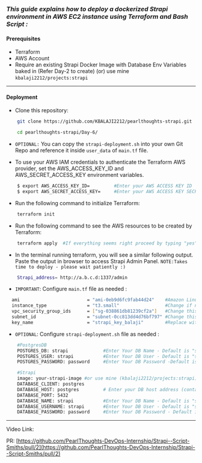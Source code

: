 ### _This guide explains how to deploy a dockerized Strapi environment in AWS EC2 instance using Terraform and Bash Script :_

#### Prerequisites

- Terraform
- AWS Account
- Require an existing Strapi Docker Image with Database Env Variables baked in (Refer Day-2 to create) (or) use mine ```kbalaji2212/projects:strapi```

---

#### Deployment 

- Clone this repository:
```bash
    git clone https://github.com/KBALAJI2212/pearlthoughts-strapi.git

    cd pearlthoughts-strapi/Day-6/

```
- ```OPTIONAL:``` You can copy the ```strapi-deployment.sh``` into your own Git Repo and reference it inside ```user_data``` of ```main.tf``` file.

- To use your AWS IAM credentials to authenticate the Terraform AWS provider, set the AWS_ACCESS_KEY_ID and AWS_SECRET_ACCESS_KEY environment variables.

```bash
    $ export AWS_ACCESS_KEY_ID=         #Enter your AWS ACCESS KEY ID
    $ export AWS_SECRET_ACCESS_KEY=     #Enter your AWS ACCESS KEY SECRET
```

- Run the following command to initialize Terraform:
```bash
    terraform init
```

- Run the following command to see the AWS resources to be created by Terraform:
```bash
    terraform apply  #If everything seems right proceed by typing "yes".
```

- In the terminal running terraform, you  will see a similar following output. Paste the output in browser to access Strapi Admin Panel. ```NOTE:Takes time to deploy - please wait patiently :)```
```bash
    Strapi_address= http://a.b.c.d:1337/admin 
```

- ```IMPORTANT```: Configure ```main.tf``` file as needed :
```bash
  ami                         = "ami-0eb9d6fc9fab44d24"    #Amazon Linux 2023 AMI for us-east-2. Change if needed.
  instance_type               = "t3.small"                 #Change if needed
  vpc_security_group_ids      = ["sg-038861db81239cf2a"]   #Change this value to your SG ID.
  subnet_id                   = "subnet-0cc813dd4d76bf797" #Change this value to your Subnet ID.
  key_name                    = "strapi_key_balaji"        #Replace with your own keypair to have SSH access

```
- ```OPTIONAL```: Configure ```strapi-deployment.sh``` file as needed :
```bash
    #PostgresDB
    POSTGRES_DB: strapi             #Enter Your DB Name - Default is "strapi"
    POSTGRES_USER: strapi           #Enter Your DB User - Default is "strapi"
    POSTGRES_PASSWORD: password     #Enter Your DB Password -Default is "password"

    #Strapi
    image: your-strapi-image #or use mine (kbalaji2212/projects:strapi)
    DATABASE_CLIENT: postgres       
    DATABASE_HOST: postgres         # Enter your DB host address (container name)
    DATABASE_PORT: 5432
    DATABASE_NAME: strapi           #Enter Your DB Name - Default is "strapi"
    DATABASE_USERNAME: strapi       #Enter Your DB User - Default is "strapi"
    DATABASE_PASSWORD: password     #Enter Your DB Password - Default is "password"
```
---

Video Link: []()

PR: [https://github.com/PearlThoughts-DevOps-Internship/Strapi--Script-Smiths/pull/2](https://github.com/PearlThoughts-DevOps-Internship/Strapi--Script-Smiths/pull/2)